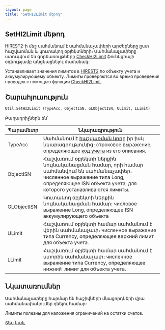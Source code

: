```yaml
---
layout: page
title: "SetHI2Limit մեթոդ"
---
```


## SetHI2Limit մեթոդ

[HIREST2](../../../Database/Hirest2.html)-ի մեջ սահմանում է սահմանաչափերի արժեքները ըստ հաշվառման և կուտակող օբյեկտների։ Սահմանաչափերը ստուգվում են գործառույթները [CheckHI2Limit](CheckHI2Limit.html) ֆունկցիայի օգնությամբ անցկացնելու ժամանակ։

Устанавливает значения лимитов в
[HIREST2](../../../Database/Hirest2.html) по объекту учета и аккумулирующему объекту. Лимиты проверяются во время проведения проводок с помощью функции [CheckHI2Limit](CheckHI2Limit.html).


## Շարահյուսություն

```vb
Util.SetHI2Limit (TypeAcc, ObjectISN, GLObjectISN, ULimit, LLimit)
```

Բաղադրիչներն են՝


| Պարամետր | Նկարագրություն |
|--|--|
| TypeAcc | Սահմանում է [հաշվառման կոդը](../../ASFACT/TypeAcc.html) իր իսկ նկարագրությունից։ строковое выражение, определяющее [код учета](../../../Defs/Accounting.html) из его описания. |
| ObjectISN | Հաշվառում օբյեկտի ներքին նույնականացման համար, որի համար սահմանվում են սահմանաչափեր։ численное выражение типа Long, определяющее ISN объекта учета, для которого устанавливаются лимиты. |
| GLObjectISN | Կուտակող օբյեկտի ներքին նույնականացման համար։ числовое выражение Long, определяющее ISN аккумулирующего объекта |
| ULimit | Հաշվառում օբյեկտի համար սահմանում է վերին սահմանաչափ։ численное выражение типа Currency, определяющее верхний лимит для объекта учета. |
| LLimit | Հաշվառում օբյեկտի համար սահմանում է ստորին սահմանաչափ։ численное выражение типа Currency, определяющее нижний&nbsp; лимит для объекта учета. |


## Նկատառումներ
 
Սահմանաչափերը հարմար են հաշիվների մնացորդների վրա սահմանափակումեր դնելու համար։ 

Лимиты полезны для наложения ограничений на остатки счетов.

[Տես նաև](SetLimit.md)